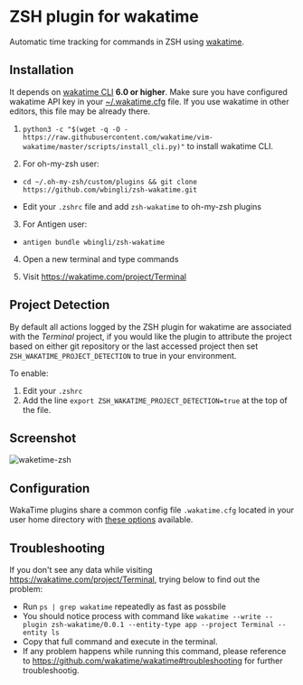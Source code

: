 ZSH plugin for wakatime
=======================

Automatic time tracking for commands in ZSH using [wakatime](http://wakatime.com/).

Installation
------------

It depends on [wakatime CLI](https://github.com/wakatime/wakatime-cli) **6.0 or higher**. Make sure you have configured wakatime API key in your [~/.wakatime.cfg](https://github.com/wakatime/wakatime-cli/blob/develop/USAGE.md) file. If you use wakatime in other editors, this file may be already there.

1. `python3 -c "$(wget -q -O - https://raw.githubusercontent.com/wakatime/vim-wakatime/master/scripts/install_cli.py)"` to install wakatime CLI.

2. For oh-my-zsh user:
  - `cd ~/.oh-my-zsh/custom/plugins && git clone https://github.com/wbingli/zsh-wakatime.git`

  - Edit your `.zshrc` file and add `zsh-wakatime` to oh-my-zsh plugins

3. For Antigen user:
  - `antigen bundle wbingli/zsh-wakatime`

4. Open a new terminal and type commands

5. Visit https://wakatime.com/project/Terminal

Project Detection
------------

By default all actions logged by the ZSH plugin for wakatime are associated with the *Terminal* project, if you would like the plugin to attribute the project based on either git repository or the last accessed project then set `ZSH_WAKATIME_PROJECT_DETECTION` to true in your environment.

To enable:

1. Edit your `.zshrc`
2. Add the line `export ZSH_WAKATIME_PROJECT_DETECTION=true` at the top of the file.


Screenshot
------------

![waketime-zsh](https://www.evernote.com/shard/s46/sh/7a4e4395-b58a-46b7-a2fd-962e37631e68/3eff94b8014f6c3b/res/fff4d1c5-1b44-4e89-a4f6-cdddc19100a1/skitch.png)


Configuration
-----------

WakaTime plugins share a common config file `.wakatime.cfg` located in your user home directory with [these options](https://github.com/wakatime/wakatime#configuring) available.


Troubleshooting
-----------

If you don't see any data while visiting https://wakatime.com/project/Terminal, trying below to find out the problem:

 - Run `ps | grep wakatime` repeatedly as fast as possbile
 - You should notice process with command like `wakatime --write --plugin zsh-wakatime/0.0.1 --entity-type app --project Terminal --entity ls`
 - Copy that full command and execute in the terminal.
 - If any problem happens while running this command, please reference to https://github.com/wakatime/wakatime#troubleshooting  for further troubleshootig.



